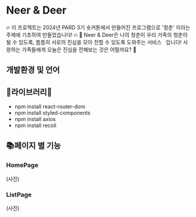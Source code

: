 # Neer & Deer

🔥 이 프로젝트는 2024년 PARD 3기 숏커톤에서 만들어진 프로그램으로 '청춘' 이라는 주제에 기초하여 만들었습니다! 🔥
💌 Neer & Deer은 나의 청춘이 우리 가족의 청춘이 될 수 있도록, 틈틈히 서로의 진심을 모아 전할 수 있도록 도와주는 서비스   입니다! 사랑하는 가족들에게 오늘은 진심을 전해보는 것은 어떨까요? 💌

## 개발환경 및 언어


## 💚라이브러리💚
- npm install react-router-dom
- npm install styled-components
- npm install axios
- npm install recoil

## 📚페이지 별 기능
### HomePage
(사진)


### ListPage
(사진)
